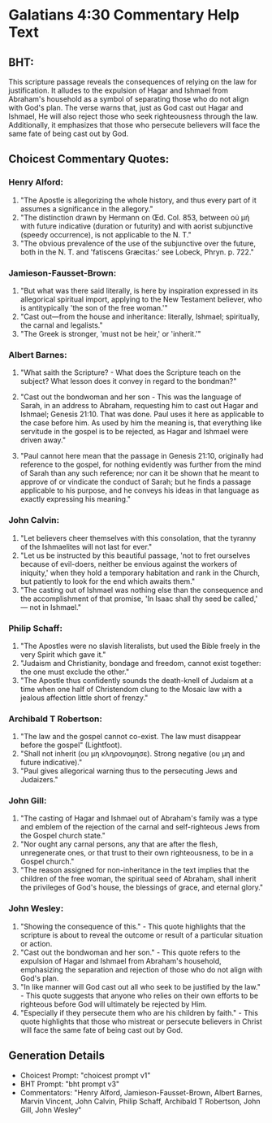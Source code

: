 # Galatians 4:30 Commentary Help Text

## BHT:
This scripture passage reveals the consequences of relying on the law for justification. It alludes to the expulsion of Hagar and Ishmael from Abraham's household as a symbol of separating those who do not align with God's plan. The verse warns that, just as God cast out Hagar and Ishmael, He will also reject those who seek righteousness through the law. Additionally, it emphasizes that those who persecute believers will face the same fate of being cast out by God.

## Choicest Commentary Quotes:
### Henry Alford:
1. "The Apostle is allegorizing the whole history, and thus every part of it assumes a significance in the allegory."
2. "The distinction drawn by Hermann on Œd. Col. 853, between οὐ μή with future indicative (duration or futurity) and with aorist subjunctive (speedy occurrence), is not applicable to the N. T."
3. "The obvious prevalence of the use of the subjunctive over the future, both in the N. T. and 'fatiscens Græcitas:’ see Lobeck, Phryn. p. 722."

### Jamieson-Fausset-Brown:
1. "But what was there said literally, is here by inspiration expressed in its allegorical spiritual import, applying to the New Testament believer, who is antitypically 'the son of the free woman.'" 
2. "Cast out—from the house and inheritance: literally, Ishmael; spiritually, the carnal and legalists." 
3. "The Greek is stronger, 'must not be heir,' or 'inherit.'"

### Albert Barnes:
1. "What saith the Scripture? - What does the Scripture teach on the subject? What lesson does it convey in regard to the bondman?" 

2. "Cast out the bondwoman and her son - This was the language of Sarah, in an address to Abraham, requesting him to cast out Hagar and Ishmael; Genesis 21:10. That was done. Paul uses it here as applicable to the case before him. As used by him the meaning is, that everything like servitude in the gospel is to be rejected, as Hagar and Ishmael were driven away."

3. "Paul cannot here mean that the passage in Genesis 21:10, originally had reference to the gospel, for nothing evidently was further from the mind of Sarah than any such reference; nor can it be shown that he meant to approve of or vindicate the conduct of Sarah; but he finds a passage applicable to his purpose, and he conveys his ideas in that language as exactly expressing his meaning."

### John Calvin:
1. "Let believers cheer themselves with this consolation, that the tyranny of the Ishmaelites will not last for ever."
2. "Let us be instructed by this beautiful passage, 'not to fret ourselves because of evil-doers, neither be envious against the workers of iniquity,' when they hold a temporary habitation and rank in the Church, but patiently to look for the end which awaits them."
3. "The casting out of Ishmael was nothing else than the consequence and the accomplishment of that promise, 'In Isaac shall thy seed be called,' — not in Ishmael."

### Philip Schaff:
1. "The Apostles were no slavish literalists, but used the Bible freely in the very Spirit which gave it."
2. "Judaism and Christianity, bondage and freedom, cannot exist together: the one must exclude the other."
3. "The Apostle thus confidently sounds the death-knell of Judaism at a time when one half of Christendom clung to the Mosaic law with a jealous affection little short of frenzy."

### Archibald T Robertson:
1. "The law and the gospel cannot co-exist. The law must disappear before the gospel" (Lightfoot).
2. "Shall not inherit (ου μη κληρονομησε). Strong negative (ου μη and future indicative)." 
3. "Paul gives allegorical warning thus to the persecuting Jews and Judaizers."

### John Gill:
1. "The casting of Hagar and Ishmael out of Abraham's family was a type and emblem of the rejection of the carnal and self-righteous Jews from the Gospel church state."
2. "Nor ought any carnal persons, any that are after the flesh, unregenerate ones, or that trust to their own righteousness, to be in a Gospel church."
3. "The reason assigned for non-inheritance in the text implies that the children of the free woman, the spiritual seed of Abraham, shall inherit the privileges of God's house, the blessings of grace, and eternal glory."

### John Wesley:
1. "Showing the consequence of this." - This quote highlights that the scripture is about to reveal the outcome or result of a particular situation or action.
2. "Cast out the bondwoman and her son." - This quote refers to the expulsion of Hagar and Ishmael from Abraham's household, emphasizing the separation and rejection of those who do not align with God's plan.
3. "In like manner will God cast out all who seek to be justified by the law." - This quote suggests that anyone who relies on their own efforts to be righteous before God will ultimately be rejected by Him.
4. "Especially if they persecute them who are his children by faith." - This quote highlights that those who mistreat or persecute believers in Christ will face the same fate of being cast out by God.


## Generation Details
- Choicest Prompt: "choicest prompt v1"
- BHT Prompt: "bht prompt v3"
- Commentators: "Henry Alford, Jamieson-Fausset-Brown, Albert Barnes, Marvin Vincent, John Calvin, Philip Schaff, Archibald T Robertson, John Gill, John Wesley"
